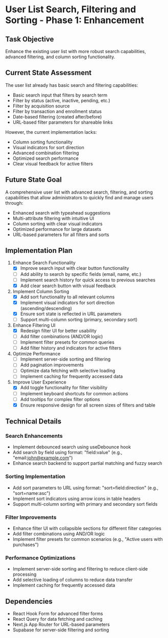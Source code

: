 # User List Search, Filtering and Sorting - Phase 1: Enhancement

## Task Objective
Enhance the existing user list with more robust search capabilities, advanced filtering, and column sorting functionality.

## Current State Assessment
The user list already has basic search and filtering capabilities:
- Basic search input that filters by search term
- Filter by status (active, inactive, pending, etc.)
- Filter by acquisition source
- Filter by transaction and enrollment status
- Date-based filtering (created after/before)
- URL-based filter parameters for shareable links

However, the current implementation lacks:
- Column sorting functionality
- Visual indicators for sort direction
- Advanced combination filtering
- Optimized search performance
- Clear visual feedback for active filters

## Future State Goal
A comprehensive user list with advanced search, filtering, and sorting capabilities that allow administrators to quickly find and manage users through:
- Enhanced search with typeahead suggestions
- Multi-attribute filtering with intuitive UI
- Column sorting with clear visual indicators
- Optimized performance for large datasets
- URL-based parameters for all filters and sorts

## Implementation Plan

1. Enhance Search Functionality
   - [x] Improve search input with clear button functionality
   - [ ] Add ability to search by specific fields (email, name, etc.)
   - [ ] Implement search history for quick access to previous searches
   - [x] Add clear search button with visual feedback

2. Implement Column Sorting
   - [x] Add sort functionality to all relevant columns
   - [x] Implement visual indicators for sort direction (ascending/descending)
   - [x] Ensure sort state is reflected in URL parameters
   - [ ] Support multi-column sorting (primary, secondary sort)

3. Enhance Filtering UI
   - [x] Redesign filter UI for better usability
   - [ ] Add filter combinations (AND/OR logic)
   - [ ] Implement filter presets for common queries
   - [ ] Add filter history and indicators for active filters

4. Optimize Performance
   - [ ] Implement server-side sorting and filtering
   - [ ] Add pagination improvements
   - [ ] Optimize data fetching with selective loading
   - [ ] Implement caching for frequently accessed data

5. Improve User Experience
   - [x] Add toggle functionality for filter visibility
   - [ ] Implement keyboard shortcuts for common actions
   - [ ] Add tooltips for complex filter options
   - [x] Ensure responsive design for all screen sizes of filters and table

## Technical Details

### Search Enhancements
- Implement debounced search using useDebounce hook
- Add search by field using format: "field:value" (e.g., "email:john@example.com")
- Enhance search backend to support partial matching and fuzzy search

### Sorting Implementation
- Add sort parameters to URL using format: "sort=field:direction" (e.g., "sort=name:asc")
- Implement sort indicators using arrow icons in table headers
- Support multi-column sorting with primary and secondary sort fields

### Filter Improvements
- Enhance filter UI with collapsible sections for different filter categories
- Add filter combinations using AND/OR logic
- Implement filter presets for common scenarios (e.g., "Active users with purchases")

### Performance Optimizations
- Implement server-side sorting and filtering to reduce client-side processing
- Add selective loading of columns to reduce data transfer
- Implement caching for frequently accessed data

## Dependencies
- React Hook Form for advanced filter forms
- React Query for data fetching and caching
- Next.js App Router for URL-based parameters
- Supabase for server-side filtering and sorting
